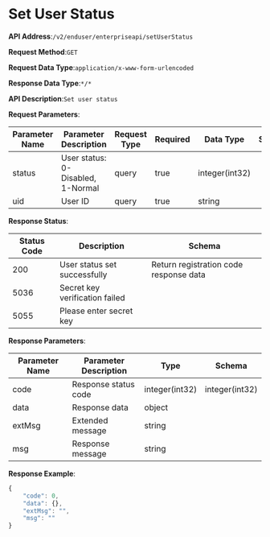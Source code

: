 # Set User Status


**API Address**:`/v2/enduser/enterpriseapi/setUserStatus`


**Request Method**:`GET`


**Request Data Type**:`application/x-www-form-urlencoded`


**Response Data Type**:`*/*`

**API Description**:`Set user status`


**Request Parameters**:


| Parameter Name | Parameter Description                | Request Type | Required | Data Type       | Schema |
| -------------- | ------------------------------------ | ------------ | -------- | -------------- | ------ |
| status         | User status: 0-Disabled, 1-Normal    | query        | true     | integer(int32) |        |
| uid            | User ID                              | query        | true     | string         |        |


**Response Status**:


| Status Code | Description                  | Schema                     |
| ----------- | ---------------------------- | -------------------------- |
| 200         | User status set successfully | Return registration code response data |
| 5036        | Secret key verification failed |                          |
| 5055        | Please enter secret key      |                            |


**Response Parameters**:


| Parameter Name | Parameter Description | Type           | Schema         |
| -------------- | --------------------- | -------------- | -------------- |
| code           | Response status code  | integer(int32) | integer(int32) |
| data           | Response data         | object         |                |
| extMsg         | Extended message      | string         |                |
| msg            | Response message      | string         |                |


**Response Example**:
```javascript
{
	"code": 0,
	"data": {},
	"extMsg": "",
	"msg": ""
}
```